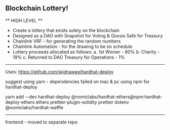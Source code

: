 ## Blockchain Lottery! ##

** HIGH LEVEL **
- Create a lottery that exists solely on the blockchain
- Designed as a DAO with Snapshot for Voting & Gnosis Safe for Treasury
- Chainlink VRF - for generating the random numbers
- Chainlink Automation - for the drawing to be on schedule
- Lottery proceeds allocated as follows: 
    a. 1st Winner - 80%
    b. Charity - 19%
    c. Returned to DAO Treasury for Operations - 1%

*********************************
Uses:
https://github.com/wighawag/hardhat-deploy

suggest using yarn - dependencies failed on mac & pc using npm for hardhat-deploy

yarn add --dev hardhat-deploy @nomiclabs/hardhat-ethers@npm:hardhat-deploy-ethers ethers prettier-plugin-solidity prettier dotenv @nomiclabs/hardhat-waffle


***********
frontend - moved to separate repo

